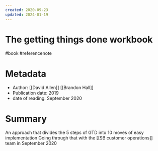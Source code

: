 ```yaml
---
created: 2020-09-23
updated: 2024-01-19
---
```

# The getting things done workbook

#book #referencenote

# Metadata 
- Author: [[David Allen]] [[Brandon Hall]]
- Publication date: 2019
- date of reading: September 2020 

# Summary
An approach that divides the 5 steps of GTD into 10 moves of easy implementation
Going through that with the [[SB customer operations]] team in September 2020